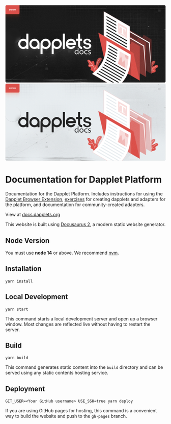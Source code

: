 ![dapplet-docs](/banners/dark.png#gh-dark-mode-only)
![dapplet-docs](/banners/light.png#gh-light-mode-only)

# Documentation for Dapplet Platform

Documentation for the Dapplet Platform. Includes instructions for using the [Dapplet Browser Extension](https://github.com/dapplets/dapplet-extension), [exercises](https://github.com/dapplets/dapplet-template) for creating dapplets and adapters for the platform, and documentation for community-created adapters.

View at [docs.dapplets.org](https://docs.dapplets.org/)

This website is built using [Docusaurus 2](https://v2.docusaurus.io/), a modern static website generator.

## Node Version

You must use **node 14** or above. We recommend [nvm](https://github.com/nvm-sh/nvm).

## Installation

```console
yarn install
```

## Local Development

```console
yarn start
```

This command starts a local development server and open up a browser window. Most changes are reflected live without having to restart the server.

## Build

```console
yarn build
```

This command generates static content into the `build` directory and can be served using any static contents hosting service.

## Deployment

```console
GIT_USER=<Your GitHub username> USE_SSH=true yarn deploy
```

If you are using GitHub pages for hosting, this command is a convenient way to build the website and push to the `gh-pages` branch.
